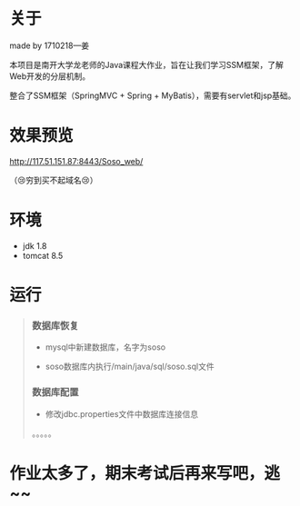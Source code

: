 # 关于
made by 1710218—姜

本项目是南开大学龙老师的Java课程大作业，旨在让我们学习SSM框架，了解Web开发的分层机制。

整合了SSM框架（SpringMVC + Spring + MyBatis），需要有servlet和jsp基础。

# 效果预览

http://117.51.151.87:8443/Soso_web/

（:cry:穷到买不起域名:cry:）

# 环境

- jdk 1.8
- tomcat 8.5

# 运行

> ### 数据库恢复
>
> - mysql中新建数据库，名字为soso
>
> - soso数据库内执行/main/java/sql/soso.sql文件
>
> ### 数据库配置
>
> - 修改jdbc.properties文件中数据库连接信息
>
> 。。。。。

# 作业太多了，期末考试后再来写吧，逃~~



